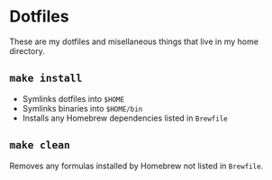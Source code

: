 Dotfiles
========

These are my dotfiles and misellaneous things that live in my home directory.

## `make install`

* Symlinks dotfiles into `$HOME`
* Symlinks binaries into `$HOME/bin`
* Installs any Homebrew dependencies listed in `Brewfile`

## `make clean`

Removes any formulas installed by Homebrew not listed in `Brewfile`.


